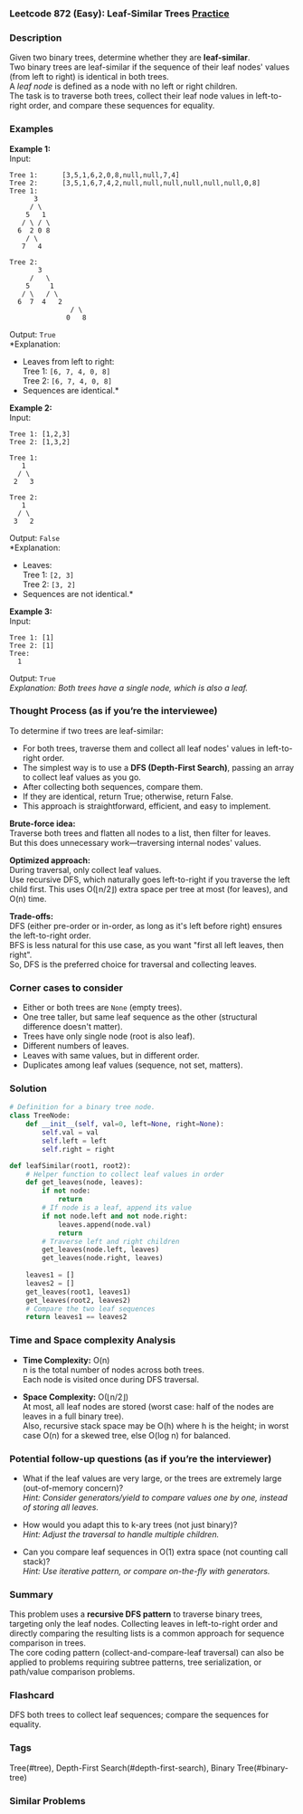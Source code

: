 ### Leetcode 872 (Easy): Leaf-Similar Trees [Practice](https://leetcode.com/problems/leaf-similar-trees)

### Description  
Given two binary trees, determine whether they are **leaf-similar**.  
Two binary trees are leaf-similar if the sequence of their leaf nodes' values (from left to right) is identical in both trees.  
A *leaf node* is defined as a node with no left or right children.  
The task is to traverse both trees, collect their leaf node values in left-to-right order, and compare these sequences for equality.

### Examples  

**Example 1:**  
Input:  
```
Tree 1:      [3,5,1,6,2,0,8,null,null,7,4]
Tree 2:      [3,5,1,6,7,4,2,null,null,null,null,null,null,0,8]
Tree 1:
      3
     / \
    5   1
   / \ / \
  6  2 0 8
    / \
   7   4

Tree 2:
       3
     /   \
    5     1
   / \   / \
  6  7  4   2
               / \
              0   8
```
Output: `True`  
*Explanation:  
- Leaves from left to right:  
  Tree 1: `[6, 7, 4, 0, 8]`  
  Tree 2: `[6, 7, 4, 0, 8]`  
- Sequences are identical.*

**Example 2:**  
Input:  
```
Tree 1: [1,2,3]
Tree 2: [1,3,2]

Tree 1:
   1
  / \
 2   3

Tree 2:
   1
  / \
 3   2
```
Output: `False`  
*Explanation:  
- Leaves:  
  Tree 1: `[2, 3]`  
  Tree 2: `[3, 2]`  
- Sequences are not identical.*

**Example 3:**  
Input:  
```
Tree 1: [1]
Tree 2: [1]
Tree:
  1
```
Output: `True`  
*Explanation: Both trees have a single node, which is also a leaf.*

### Thought Process (as if you’re the interviewee)  
To determine if two trees are leaf-similar:
- For both trees, traverse them and collect all leaf nodes' values in left-to-right order.
- The simplest way is to use a **DFS (Depth-First Search)**, passing an array to collect leaf values as you go.
- After collecting both sequences, compare them.
- If they are identical, return True; otherwise, return False.
- This approach is straightforward, efficient, and easy to implement.

**Brute-force idea:**  
Traverse both trees and flatten all nodes to a list, then filter for leaves.  
But this does unnecessary work—traversing internal nodes' values.

**Optimized approach:**  
During traversal, only collect leaf values.  
Use recursive DFS, which naturally goes left-to-right if you traverse the left child first.
This uses O(⌊n/2⌋) extra space per tree at most (for leaves), and O(n) time.

**Trade-offs:**  
DFS (either pre-order or in-order, as long as it's left before right) ensures the left-to-right order.  
BFS is less natural for this use case, as you want "first all left leaves, then right".  
So, DFS is the preferred choice for traversal and collecting leaves.

### Corner cases to consider  
- Either or both trees are `None` (empty trees).
- One tree taller, but same leaf sequence as the other (structural difference doesn't matter).
- Trees have only single node (root is also leaf).
- Different numbers of leaves.
- Leaves with same values, but in different order.
- Duplicates among leaf values (sequence, not set, matters).

### Solution

```python
# Definition for a binary tree node.
class TreeNode:
    def __init__(self, val=0, left=None, right=None):
        self.val = val
        self.left = left
        self.right = right

def leafSimilar(root1, root2):
    # Helper function to collect leaf values in order
    def get_leaves(node, leaves):
        if not node:
            return
        # If node is a leaf, append its value
        if not node.left and not node.right:
            leaves.append(node.val)
            return
        # Traverse left and right children
        get_leaves(node.left, leaves)
        get_leaves(node.right, leaves)
    
    leaves1 = []
    leaves2 = []
    get_leaves(root1, leaves1)
    get_leaves(root2, leaves2)
    # Compare the two leaf sequences
    return leaves1 == leaves2
```

### Time and Space complexity Analysis  

- **Time Complexity:** O(n)  
  n is the total number of nodes across both trees.  
  Each node is visited once during DFS traversal.

- **Space Complexity:** O(⌊n/2⌋)  
  At most, all leaf nodes are stored (worst case: half of the nodes are leaves in a full binary tree).  
  Also, recursive stack space may be O(h) where h is the height; in worst case O(n) for a skewed tree, else O(log n) for balanced.

### Potential follow-up questions (as if you’re the interviewer)  

- What if the leaf values are very large, or the trees are extremely large (out-of-memory concern)?  
  *Hint: Consider generators/yield to compare values one by one, instead of storing all leaves.*

- How would you adapt this to k-ary trees (not just binary)?  
  *Hint: Adjust the traversal to handle multiple children.*

- Can you compare leaf sequences in O(1) extra space (not counting call stack)?  
  *Hint: Use iterative pattern, or compare on-the-fly with generators.*

### Summary
This problem uses a **recursive DFS pattern** to traverse binary trees, targeting only the leaf nodes. Collecting leaves in left-to-right order and directly comparing the resulting lists is a common approach for sequence comparison in trees.  
The core coding pattern (collect-and-compare-leaf traversal) can also be applied to problems requiring subtree patterns, tree serialization, or path/value comparison problems.


### Flashcard
DFS both trees to collect leaf sequences; compare the sequences for equality.

### Tags
Tree(#tree), Depth-First Search(#depth-first-search), Binary Tree(#binary-tree)

### Similar Problems
